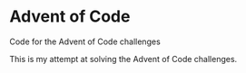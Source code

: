 # Advent of Code
 Code for the Advent of Code challenges

This is my attempt at solving the Advent of Code challenges.
